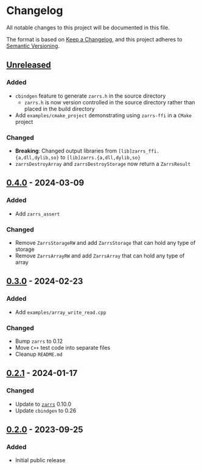 # Changelog

All notable changes to this project will be documented in this file.

The format is based on [Keep a Changelog](https://keepachangelog.com/en/1.0.0/),
and this project adheres to [Semantic Versioning](https://semver.org/spec/v2.0.0.html).

## [Unreleased]

### Added
 - `cbindgen` feature to generate `zarrs.h` in the source directory
   - `zarrs.h` is now version controlled in the source directory rather than placed in the build directory
 - Add `examples/cmake_project` demonstrating using `zarrs-ffi` in a `CMake` project

### Changed
 - **Breaking**: Changed output libraries from `[lib]zarrs_ffi.{a,dll,dylib,so}` to `[lib]zarrs.{a,dll,dylib,so}`
 - `zarrsDestroyArray` and `zarrsDestroyStorage` now return a `ZarrsResult`

## [0.4.0] - 2024-03-09

### Added
 - Add `zarrs_assert`

### Changed
 - Remove `ZarrsStorageRW` and add `ZarrsStorage` that can hold any type of storage
 - Remove `ZarrsArrayRW` and add `ZarrsArray` that can hold any type of array

## [0.3.0] - 2024-02-23

### Added
 - Add `examples/array_write_read.cpp`

### Changed
 - Bump `zarrs` to 0.12
 - Move `C++` test code into separate files
 - Cleanup `README.md`

## [0.2.1] - 2024-01-17

### Changed
 - Update to [`zarrs`](https://github.com/LDeakin/zarrs) 0.10.0
 - Update `cbindgen` to 0.26

## [0.2.0] - 2023-09-25

### Added
 - Initial public release

[unreleased]: https://github.com/LDeakin/zarrs-ffi/compare/v0.4.0...HEAD
[0.4.0]: https://github.com/LDeakin/zarrs-ffi/releases/tag/v0.4.0
[0.3.0]: https://github.com/LDeakin/zarrs-ffi/releases/tag/v0.3.0
[0.2.1]: https://github.com/LDeakin/zarrs-ffi/releases/tag/v0.2.1
[0.2.0]: https://github.com/LDeakin/zarrs-ffi/releases/tag/v0.2.0
